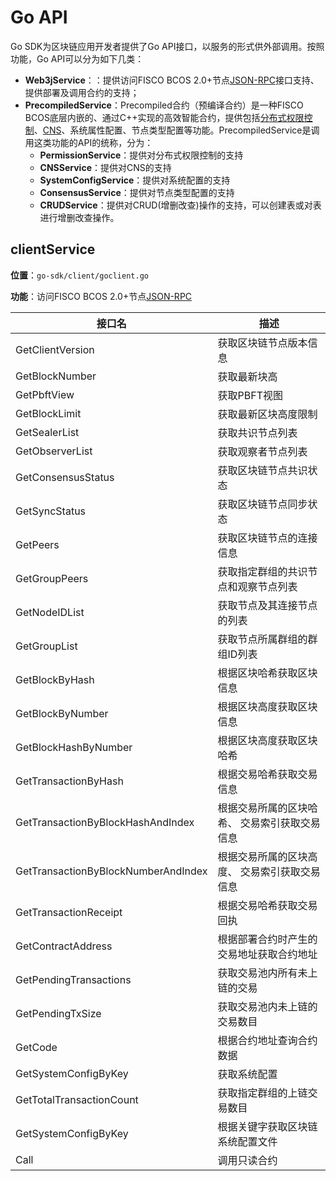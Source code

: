 # Go API

Go SDK为区块链应用开发者提供了Go API接口，以服务的形式供外部调用。按照功能，Go API可以分为如下几类：

- **Web3jService**：：提供访问FISCO BCOS 2.0+节点[JSON-RPC](https://fisco-bcos-documentation.readthedocs.io/zh_CN/latest/docs/api.html)接口支持、提供部署及调用合约的支持；
- **PrecompiledService**：Precompiled合约（预编译合约）是一种FISCO BCOS底层内嵌的、通过C++实现的高效智能合约，提供包括[分布式权限控制](https://fisco-bcos-documentation.readthedocs.io/zh_CN/latest/docs/design/security_control/permission_control.html)、[CNS](https://fisco-bcos-documentation.readthedocs.io/zh_CN/latest/docs/design/features/cns_contract_name_service.html)、系统属性配置、节点类型配置等功能。PrecompiledService是调用这类功能的API的统称，分为：
  - **PermissionService**：提供对分布式权限控制的支持
  - **CNSService**：提供对CNS的支持
  - **SystemConfigService**：提供对系统配置的支持
  - **ConsensusService**：提供对节点类型配置的支持
  - **CRUDService**：提供对CRUD(增删改查)操作的支持，可以创建表或对表进行增删改查操作。

## clientService

**位置**：`go-sdk/client/goclient.go`

**功能**：访问FISCO BCOS 2.0+节点[JSON-RPC](https://fisco-bcos-documentation.readthedocs.io/zh_CN/latest/docs/api.html)

| 接口名                              | 描述                                          |
| ----------------------------------- | --------------------------------------------- |
| GetClientVersion                    | 获取区块链节点版本信息                        |
| GetBlockNumber                      | 获取最新块高                                  |
| GetPbftView                         | 获取PBFT视图                                  |
| GetBlockLimit                       | 获取最新区块高度限制                          |
| GetSealerList                       | 获取共识节点列表                              |
| GetObserverList                     | 获取观察者节点列表                            |
| GetConsensusStatus                  | 获取区块链节点共识状态                        |
| GetSyncStatus                       | 获取区块链节点同步状态                        |
| GetPeers                            | 获取区块链节点的连接信息                      |
| GetGroupPeers                       | 获取指定群组的共识节点和观察节点列表          |
| GetNodeIDList                       | 获取节点及其连接节点的列表                    |
| GetGroupList                        | 获取节点所属群组的群组ID列表                  |
| GetBlockByHash                      | 根据区块哈希获取区块信息                      |
| GetBlockByNumber                    | 根据区块高度获取区块信息                      |
| GetBlockHashByNumber                | 根据区块高度获取区块哈希                      |
| GetTransactionByHash                | 根据交易哈希获取交易信息                      |
| GetTransactionByBlockHashAndIndex   | 根据交易所属的区块哈希、 交易索引获取交易信息 |
| GetTransactionByBlockNumberAndIndex | 根据交易所属的区块高度、 交易索引获取交易信息 |
| GetTransactionReceipt               | 根据交易哈希获取交易回执                      |
| GetContractAddress                  | 根据部署合约时产生的交易地址获取合约地址      |
| GetPendingTransactions              | 获取交易池内所有未上链的交易                  |
| GetPendingTxSize                    | 获取交易池内未上链的交易数目                  |
| GetCode                             | 根据合约地址查询合约数据                      |
| GetSystemConfigByKey                | 获取系统配置                                  |
| GetTotalTransactionCount            | 获取指定群组的上链交易数目                    |
| GetSystemConfigByKey                | 根据关键字获取区块链系统配置文件              |
| Call                                | 调用只读合约                                  |



